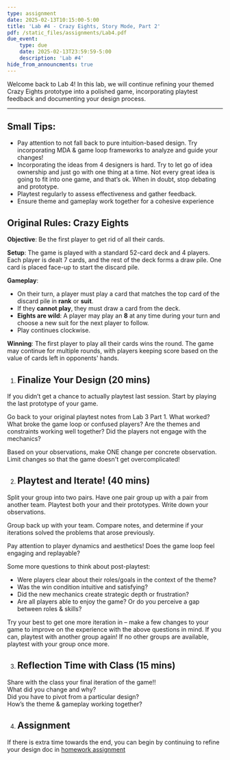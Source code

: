 ```yaml
---
type: assignment
date: 2025-02-13T10:15:00-5:00
title: 'Lab #4 - Crazy Eights, Story Mode, Part 2'
pdf: /static_files/assignments/Lab4.pdf
due_event: 
    type: due
    date: 2025-02-13T23:59:59-5:00
    description: 'Lab #4'
hide_from_announcments: true
---
```


Welcome back to Lab 4\! In this lab, we will continue refining your themed Crazy Eights prototype into a polished game, incorporating playtest feedback and documenting your design process.

---

## **Small Tips:** 

* Pay attention to not fall back to pure intuition-based design. Try incorporating MDA & game loop frameworks to analyze and guide your changes\!  
* Incorporating the ideas from 4 designers is hard. Try to let go of idea ownership and just go with one thing at a time. Not every great idea is going to fit into one game, and that’s ok. When in doubt, stop debating and prototype.  
* Playtest regularly to assess effectiveness and gather feedback.  
* Ensure theme and gameplay work together for a cohesive experience

## **Original Rules: Crazy Eights**

**Objective**: Be the first player to get rid of all their cards.

**Setup**: The game is played with a standard 52-card deck and 4 players. Each player is dealt 7 cards, and the rest of the deck forms a draw pile. One card is placed face-up to start the discard pile.

**Gameplay**:

* On their turn, a player must play a card that matches the top card of the discard pile in **rank** or **suit**.  
* If they **cannot play**, they must draw a card from the deck.  
* **Eights are wild**: A player may play an **8** at any time during your turn and choose a new suit for the next player to follow.  
* Play continues clockwise.

**Winning**: The first player to play all their cards wins the round. The game may continue for multiple rounds, with players keeping score based on the value of cards left in opponents' hands.

1. ## **Finalize Your Design (20 mins)**

If you didn’t get a chance to actually playtest last session. Start by playing the last prototype of your game. 

Go back to your original playtest notes from Lab 3 Part 1\. What worked? What broke the game loop or confused players? Are the themes and constraints working well together? Did the players not engage with the mechanics?

Based on your observations, make ONE change per concrete observation. Limit changes so that the game doesn't get overcomplicated\!

2. ## **Playtest and Iterate\! (40 mins)**

Split your group into two pairs. Have one pair group up with a pair from another team. Playtest both your and their prototypes. Write down your observations.

Group back up with your team. Compare notes, and determine if your iterations solved the problems that arose previously.

Pay attention to player dynamics and aesthetics\! Does the game loop feel engaging and replayable?

Some more questions to think about post-playtest:

* Were players clear about their roles/goals in the context of the theme?  
* Was the win condition intuitive and satisfying?  
* Did the new mechanics create strategic depth or frustration?  
* Are all players able to enjoy the game? Or do you perceive a gap between roles & skills?

Try your best to get one more iteration in – make a few changes to your game to improve on the experience with the above questions in mind. If you can, playtest with another group again\! If no other groups are available, playtest with your group once more.

3. ## **Reflection Time with Class (15 mins)**

Share with the class your final iteration of the game\!\!  
What did you change and why?  
Did you have to pivot from a particular design?  
How’s the theme & gameplay working together?

4. ## **Assignment**

If there is extra time towards the end, you can begin by continuing to refine your design doc in [homework assignment](https://cis-5640-spring-2025.github.io/assignments/04_Choice_assignment)
